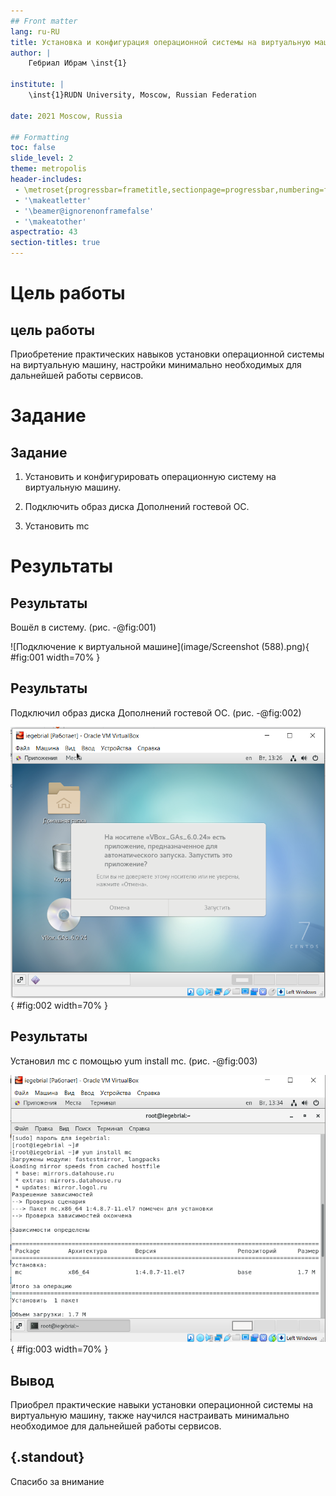 ```yaml
---
## Front matter
lang: ru-RU
title: Установка и конфигурация операционной системы на виртуальную машину
author: |
	Гебриал Ибрам \inst{1}
	
institute: |
	\inst{1}RUDN University, Moscow, Russian Federation
	
date: 2021 Moscow, Russia

## Formatting
toc: false
slide_level: 2
theme: metropolis
header-includes: 
 - \metroset{progressbar=frametitle,sectionpage=progressbar,numbering=fraction}
 - '\makeatletter'
 - '\beamer@ignorenonframefalse'
 - '\makeatother'
aspectratio: 43
section-titles: true
---
```


# Цель работы

## цель работы

Приобретение практических навыков установки операционной системы на виртуальную машину, настройки минимально необходимых для дальнейшей работы сервисов.

# Задание

## Задание

1. Установить и конфигурировать операционную систему на виртуальную машину.

2. Подключить образ диска Дополнений гостевой OC.

3. Установить mc

# Результаты

## Результаты

Вошёл в систему. (рис. -@fig:001)

![Подключение к виртуальной машине](image/Screenshot (588).png){ #fig:001 width=70% }

## Результаты

Подключил образ диска Дополнений гостевой OC. (рис. -@fig:002)

![Подключение образа диска Дополнений гостевой OC](image/19.png){ #fig:002 width=70% }

## Результаты

Установил mc с помощью yum install mc. (рис. -@fig:003)

![Установка mc](image/21.png){ #fig:003 width=70% }

## Вывод

Приобрел практические навыки установки операционной системы на виртуальную машину, также научился настраивать минимально необходимое для дальнейшей работы сервисов.




## {.standout}

Спасибо за внимание 
